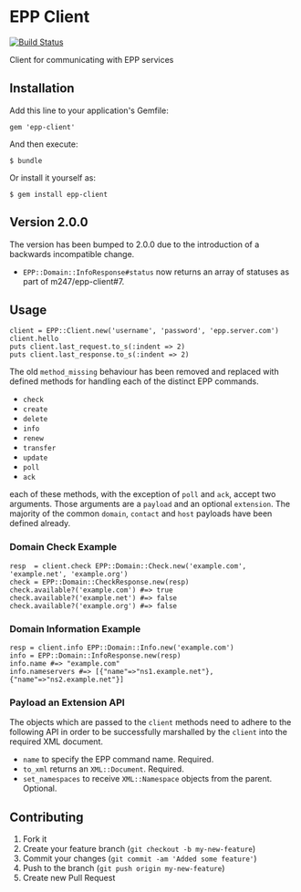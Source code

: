 # EPP Client

[![Build Status](https://travis-ci.org/m247/epp-client.svg?branch=master)](https://travis-ci.org/m247/epp-client)

Client for communicating with EPP services

## Installation

Add this line to your application's Gemfile:

    gem 'epp-client'

And then execute:

    $ bundle

Or install it yourself as:

    $ gem install epp-client

## Version 2.0.0

The version has been bumped to 2.0.0 due to the introduction of a backwards incompatible change.

* `EPP::Domain::InfoResponse#status` now returns an array of statuses as part of m247/epp-client#7.

## Usage

    client = EPP::Client.new('username', 'password', 'epp.server.com')
    client.hello
    puts client.last_request.to_s(:indent => 2)
    puts client.last_response.to_s(:indent => 2)

The old `method_missing` behaviour has been removed and replaced with defined
methods for handling each of the distinct EPP commands.

* `check`
* `create`
* `delete`
* `info`
* `renew`
* `transfer`
* `update`
* `poll`
* `ack`

each of these methods, with the exception of `poll` and `ack`, accept two arguments.
Those arguments are a `payload` and an optional `extension`. The majority of the
common `domain`, `contact` and `host` payloads have been defined already.

### Domain Check Example

    resp  = client.check EPP::Domain::Check.new('example.com', 'example.net', 'example.org')
    check = EPP::Domain::CheckResponse.new(resp)
    check.available?('example.com') #=> true
    check.available?('example.net') #=> false
    check.available?('example.org') #=> false

### Domain Information Example

    resp = client.info EPP::Domain::Info.new('example.com')
    info = EPP::Domain::InfoResponse.new(resp)
    info.name #=> "example.com"
    info.nameservers #=> [{"name"=>"ns1.example.net"},{"name"=>"ns2.example.net"}]

### Payload an Extension API

The objects which are passed to the `client` methods need to adhere to the following
API in order to be successfully marshalled by the `client` into the required XML
document.

* `name` to specify the EPP command name. Required.
* `to_xml` returns an `XML::Document`. Required.
* `set_namespaces` to receive `XML::Namespace` objects from the parent. Optional.

## Contributing

1. Fork it
2. Create your feature branch (`git checkout -b my-new-feature`)
3. Commit your changes (`git commit -am 'Added some feature'`)
4. Push to the branch (`git push origin my-new-feature`)
5. Create new Pull Request
